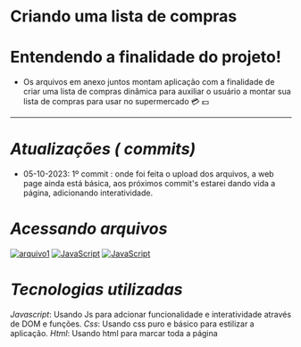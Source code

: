 # Criando uma lista de compras

# Entendendo a finalidade do projeto!

- Os arquivos em anexo juntos montam aplicação com a finalidade de criar uma lista de compras dinâmica para auxiliar o usuário a montar sua lista de compras para usar no supermercado :credit_card: :dollar:

---

# _Atualizações ( commits)_

- 05-10-2023: 1º commit : onde foi feita o upload dos arquivos, a web page ainda está básica, aos próximos commit's estarei dando vida a página, adicionando interatividade.

# _Acessando arquivos_

[![arquivo1](https://img.shields.io/badge/HTML-FF4500?style=for-the-badge&logo=)](https://github.com/Junincss/lista-de-compras/blob/main/index.html)  [![JavaScript](https://img.shields.io/badge/Arquivo_Js-FFFF00?style=for-the-badge&logo=)](https://github.com/Junincss/lista-de-compras/blob/main/index.js)  [![JavaScript](https://img.shields.io/badge/ArquivoCss-4682B4?style=for-the-badge&logo=)](https://github.com/Junincss/lista-de-compras/blob/main/index.js)

# _Tecnologias utilizadas_

_Javascript_: Usando Js para adcionar funcionalidade e interatividade através de DOM e funções.
_Css_: Usando css puro e básico para estilizar a aplicação.
_Html_: Usando html para marcar toda a página

